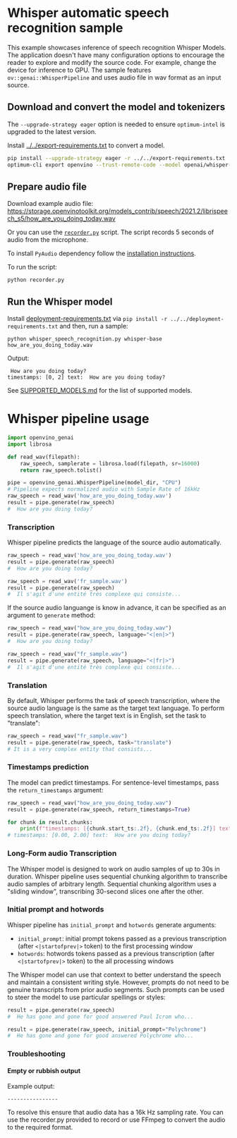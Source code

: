 # Whisper automatic speech recognition sample

This example showcases inference of speech recognition Whisper Models. The application doesn't have many configuration options to encourage the reader to explore and modify the source code. For example, change the device for inference to GPU. The sample features `ov::genai::WhisperPipeline` and uses audio file in wav format as an input source.

## Download and convert the model and tokenizers

The `--upgrade-strategy eager` option is needed to ensure `optimum-intel` is upgraded to the latest version.

Install [../../export-requirements.txt](../../export-requirements.txt) to convert a model.

```sh
pip install --upgrade-strategy eager -r ../../export-requirements.txt
optimum-cli export openvino --trust-remote-code --model openai/whisper-base whisper-base
```

## Prepare audio file

Download example audio file: https://storage.openvinotoolkit.org/models_contrib/speech/2021.2/librispeech_s5/how_are_you_doing_today.wav

Or you can use the [`recorder.py`](recorder.py) script. The script records 5 seconds of audio from the microphone. 

To install `PyAudio` dependency follow the [installation instructions](https://pypi.org/project/PyAudio/).

To run the script:
```
python recorder.py
```

## Run the Whisper model

Install [deployment-requirements.txt](../../deployment-requirements.txt) via `pip install -r ../../deployment-requirements.txt` and then, run a sample:

`python whisper_speech_recognition.py whisper-base how_are_you_doing_today.wav`

Output:
```
 How are you doing today?
timestamps: [0, 2] text:  How are you doing today?
```

See [SUPPORTED_MODELS.md](../../../src/docs/SUPPORTED_MODELS.md#whisper-models) for the list of supported models.

# Whisper pipeline usage

```python
import openvino_genai
import librosa

def read_wav(filepath):
    raw_speech, samplerate = librosa.load(filepath, sr=16000)
    return raw_speech.tolist()

pipe = openvino_genai.WhisperPipeline(model_dir, "CPU")
# Pipeline expects normalized audio with Sample Rate of 16kHz
raw_speech = read_wav('how_are_you_doing_today.wav')
result = pipe.generate(raw_speech)
#  How are you doing today?
```

### Transcription

Whisper pipeline predicts the language of the source audio automatically.

```python
raw_speech = read_wav('how_are_you_doing_today.wav')
result = pipe.generate(raw_speech)
#  How are you doing today?

raw_speech = read_wav('fr_sample.wav')
result = pipe.generate(raw_speech)
#  Il s'agit d'une entité très complexe qui consiste...
```

If the source audio languange is know in advance, it can be specified as an argument to `generate` method:

```python
raw_speech = read_wav("how_are_you_doing_today.wav")
result = pipe.generate(raw_speech, language="<|en|>")
#  How are you doing today?

raw_speech = read_wav("fr_sample.wav")
result = pipe.generate(raw_speech, language="<|fr|>")
#  Il s'agit d'une entité très complexe qui consiste...
```

### Translation

By default, Whisper performs the task of speech transcription, where the source audio language is the same as the target text language. To perform speech translation, where the target text is in English, set the task to "translate":

```python
raw_speech = read_wav("fr_sample.wav")
result = pipe.generate(raw_speech, task="translate")
# It is a very complex entity that consists...
```

### Timestamps prediction

The model can predict timestamps. For sentence-level timestamps, pass the `return_timestamps` argument:

```python
raw_speech = read_wav("how_are_you_doing_today.wav")
result = pipe.generate(raw_speech, return_timestamps=True)

for chunk in result.chunks:
    print(f"timestamps: [{chunk.start_ts:.2f}, {chunk.end_ts:.2f}] text: {chunk.text}")
# timestamps: [0.00, 2.00] text:  How are you doing today?
```

### Long-Form audio Transcription

The Whisper model is designed to work on audio samples of up to 30s in duration. Whisper pipeline uses sequential chunking algorithm to transcribe audio samples of arbitrary length.
Sequential chunking algorithm uses a "sliding window", transcribing 30-second slices one after the other.

### Initial prompt and hotwords

Whisper pipeline has `initial_prompt` and `hotwords` generate arguments:
* `initial_prompt`: initial prompt tokens passed as a previous transcription (after `<|startofprev|>` token) to the first processing window
* `hotwords`: hotwords tokens passed as a previous transcription (after `<|startofprev|>` token) to the all processing windows

The Whisper model can use that context to better understand the speech and maintain a consistent writing style. However, prompts do not need to be genuine transcripts from prior audio segments. Such prompts can be used to steer the model to use particular spellings or styles:

```python
result = pipe.generate(raw_speech)
#  He has gone and gone for good answered Paul Icrom who...

result = pipe.generate(raw_speech, initial_prompt="Polychrome")
#  He has gone and gone for good answered Polychrome who...
```

### Troubleshooting

#### Empty or rubbish output

Example output:
```
----------------
```

To resolve this ensure that audio data has a 16k Hz sampling rate. You can use the recorder.py provided to record or use FFmpeg to convert the audio to the required format. 
